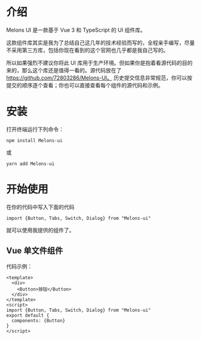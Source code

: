 # 介绍

Melons UI 是一款基于 Vue 3 和 TypeScript 的 UI 组件库。

这款组件库其实是我为了总结自己这几年的技术经验而写的，全程亲手编写，尽量不采用第三方库，包括你现在看到的这个官网也几乎都是我自己写的。

所以如果强烈不建议你将此 UI 库用于生产环境。但如果你是抱着看源代码的目的来的，那么这个库还是值得一看的。源代码放在了 https://github.com/72803286/Melons-UI。
历史提交信息非常规范，你可以按提交的顺序逐个查看；你也可以直接查看每个组件的源代码和示例。


# 安装

打开终端运行下列命令：

```
npm install Melons-ui
```

或

```
yarn add Melons-ui
```

# 开始使用

在你的代码中写入下面的代码

```
import {Button, Tabs, Switch, Dialog} from "Melons-ui"
```

就可以使用我提供的组件了。

## Vue 单文件组件

代码示例：

```vue
<template>
  <div>
    <Button>按钮</Button>
  </div>
</template>
<script>
import {Button, Tabs, Switch, Dialog} from "Melons-ui"
export default {
  components: {Button}
}
</script>
```
